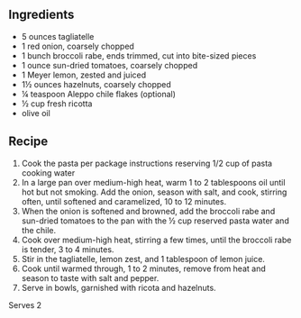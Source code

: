 ## Ingredients ##

* 5 ounces tagliatelle
* 1 red onion, coarsely chopped
* 1 bunch broccoli rabe, ends trimmed, cut into bite-sized pieces
* 1 ounce sun-dried tomatoes, coarsely chopped
* 1 Meyer lemon, zested and juiced
* 1½ ounces hazelnuts, coarsely chopped
* ¼ teaspoon Aleppo chile flakes (optional)
* ½ cup fresh ricotta
* olive oil

## Recipe ##

1. Cook the pasta per package instructions reserving 1/2 cup of pasta cooking water
2. In a large pan over medium-high heat, warm 1 to 2 tablespoons oil until hot
   but not smoking. Add the onion, season with salt, and cook, stirring often,
   until softened and caramelized, 10 to 12 minutes.
3. When the onion is softened and browned, add the broccoli rabe and sun-dried
   tomatoes to the pan with the ½ cup reserved pasta water and the chile.
4. Cook over medium-high heat, stirring a few times, until the broccoli rabe is
   tender, 3 to 4 minutes. 
5. Stir in the tagliatelle, lemon zest, and 1 tablespoon of lemon juice.
6. Cook until warmed through, 1 to 2 minutes, remove from heat and season to
   taste with salt and pepper.
7. Serve in bowls, garnished with ricota and hazelnuts.

Serves 2
